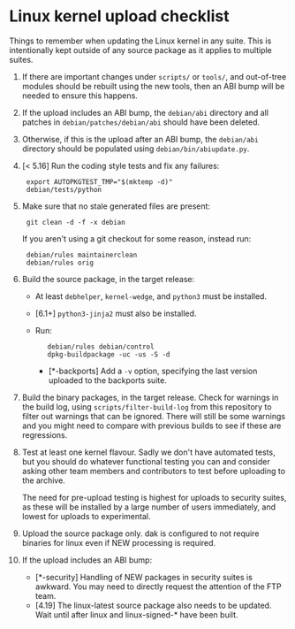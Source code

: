# Linux kernel upload checklist

Things to remember when updating the Linux kernel in any suite.  This
is intentionally kept outside of any source package as it applies to
multiple suites.

1. If there are important changes under `scripts/` or `tools/`, and
   out-of-tree modules should be rebuilt using the new tools, then an
   ABI bump will be needed to ensure this happens.

1. If the upload includes an ABI bump, the `debian/abi` directory and
   all patches in `debian/patches/debian/abi` should have been
   deleted.

1. Otherwise, if this is the upload after an ABI bump, the
   `debian/abi` directory should be populated using
   `debian/bin/abiupdate.py`.

1. [< 5.16] Run the coding style tests and fix any failures:

        export AUTOPKGTEST_TMP="$(mktemp -d)"
        debian/tests/python

1. Make sure that no stale generated files are present:

        git clean -d -f -x debian

   If you aren't using a git checkout for some reason, instead run:

        debian/rules maintainerclean
        debian/rules orig

1. Build the source package, in the target release:
   * At least `debhelper`, `kernel-wedge`, and `python3` must be
     installed.
   * [6.1+] `python3-jinja2` must also be installed.
   * Run:

            debian/rules debian/control
            dpkg-buildpackage -uc -us -S -d

     - [*-backports] Add a `-v` option, specifying the last version
       uploaded to the backports suite.

1. Build the binary packages, in the target release.  Check for
   warnings in the build log, using `scripts/filter-build-log` from
   this repository to filter out warnings that can be ignored.  There
   will still be some warnings and you might need to compare with
   previous builds to see if these are regressions.

1. Test at least one kernel flavour.  Sadly we don't have automated
   tests, but you should do whatever functional testing you can and
   consider asking other team members and contributors to test
   before uploading to the archive.

   The need for pre-upload testing is highest for uploads to security
   suites, as these will be installed by a large number of users
   immediately, and lowest for uploads to experimental.

1. Upload the source package only.  dak is configured to not require
   binaries for linux even if NEW processing is required.

1. If the upload includes an ABI bump:
   * [*-security] Handling of NEW packages in security suites
     is awkward.  You may need to directly request the attention of
     the FTP team.
   * [4.19] The linux-latest source package also needs to be updated.
     Wait until after linux and linux-signed-* have been built.
